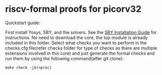 
riscv-formal proofs for picorv32
================================

Quickstart guide:

First install Yosys, SBY, and the solvers. See the 
[SBY Installation Guide](https://yosyshq.readthedocs.io/projects/sby/en/latest/install.html)
for instructions. No need to download the core, the top module is already included in this folder. Select what checks you want to perform in the checks.cfg file(refer checks folder for type of checks as there are multiple extensions involved in this core) and just generate the formal checks and run them by using the following command(after git clone):

```
make check -j$(nproc)
```

